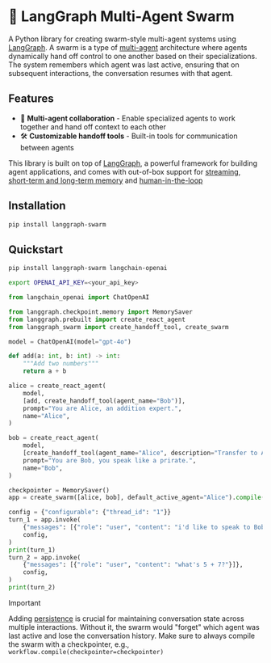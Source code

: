 # 🤖 LangGraph Multi-Agent Swarm 

A Python library for creating swarm-style multi-agent systems using [LangGraph](https://github.com/langchain-ai/langgraph). A swarm is a type of [multi-agent](https://langchain-ai.github.io/langgraph/concepts/multi_agent) architecture where agents dynamically hand off control to one another based on their specializations. The system remembers which agent was last active, ensuring that on subsequent interactions, the conversation resumes with that agent.

## Features

- 🤖 **Multi-agent collaboration** - Enable specialized agents to work together and hand off context to each other
- 🛠️ **Customizable handoff tools** - Built-in tools for communication between agents

This library is built on top of [LangGraph](https://github.com/langchain-ai/langgraph), a powerful framework for building agent applications, and comes with out-of-box support for [streaming](https://langchain-ai.github.io/langgraph/how-tos/#streaming), [short-term and long-term memory](https://langchain-ai.github.io/langgraph/concepts/memory/) and [human-in-the-loop](https://langchain-ai.github.io/langgraph/concepts/human_in_the_loop/)

## Installation

```bash
pip install langgraph-swarm
```

## Quickstart

```bash
pip install langgraph-swarm langchain-openai

export OPENAI_API_KEY=<your_api_key>
```

```python
from langchain_openai import ChatOpenAI

from langgraph.checkpoint.memory import MemorySaver
from langgraph.prebuilt import create_react_agent
from langgraph_swarm import create_handoff_tool, create_swarm

model = ChatOpenAI(model="gpt-4o")

def add(a: int, b: int) -> int:
    """Add two numbers"""
    return a + b

alice = create_react_agent(
    model,
    [add, create_handoff_tool(agent_name="Bob")],
    prompt="You are Alice, an addition expert.",
    name="Alice",
)

bob = create_react_agent(
    model,
    [create_handoff_tool(agent_name="Alice", description="Transfer to Alice, she can help with math")],
    prompt="You are Bob, you speak like a prirate.",
    name="Bob",
)

checkpointer = MemorySaver()
app = create_swarm([alice, bob], default_active_agent="Alice").compile(checkpointer=checkpointer)

config = {"configurable": {"thread_id": "1"}}
turn_1 = app.invoke(
    {"messages": [{"role": "user", "content": "i'd like to speak to Bob"}]},
    config,
)
print(turn_1)
turn_2 = app.invoke(
    {"messages": [{"role": "user", "content": "what's 5 + 7?"}]},
    config,
)
print(turn_2)
```

> [!IMPORTANT]
> Adding [persistence](https://langchain-ai.github.io/langgraph/concepts/persistence/) is crucial for maintaining conversation state across multiple interactions. Without it, the swarm would "forget" which agent was last active and lose the conversation history. Make sure to always compile the swarm with a checkpointer, e.g., `workflow.compile(checkpointer=checkpointer)`